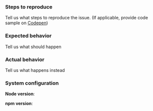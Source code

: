 <!--

Contributing
==============================
We would love for you to contribute to Milligram and help us make this even better! Start reading this [document](https://github.com/milligram/milligram.github.io#contributing) to see it is not difficult as you might have imagined.

Code of Conduct
==============================
Help us keep Milligram open and inclusive. Please read and follow our thoughts on [Code of Conduct](http://confcodeofconduct.com/).

License
==============================
By contributing your code, you agree to license your contribution under the [MIT license](https://github.com/milligram/milligram.github.io#license).

-->

### Steps to reproduce
Tell us what steps to reproduce the issue. (If applicable, provide code sample on [Codepen](https://codepen.io/))

### Expected behavior
Tell us what should happen

### Actual behavior
Tell us what happens instead

### System configuration
**Node version**:

**npm version**:
